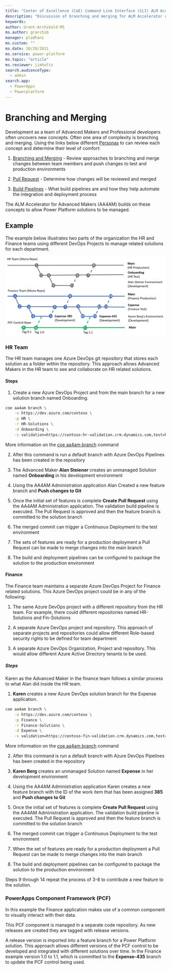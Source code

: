 ```yaml
---
title: "Center of Excellence (CoE) Command Line Interface (CLI) ALM Accelerator Branching and Merging"
description: "Discussion of branching and merging for ALM Accelerator using the Center of Excellence (CoE) Command Line Interface (CLI)"
keywords: 
author: Grant-Archibald-MS
ms.author: grarchib
manager: pladhani
ms.custom: ""
ms.date: 10/20/2021
ms.service: power-platform
ms.topic: "article"
ms.reviewer: jimholtz
search.audienceType: 
  - admin
search.app: 
  - PowerApps
  - Powerplatform
---
```


# Branching and Merging

Development as a team of Advanced Makers and Professional developers often uncovers new concepts. Often one area of complexity is branching and merging. Using the links below different [Personas](./personas.md) to can review each concept and determine their level of comfort:

1. [Branching and Merging](/azure/devops/repos/git/git-branching-guidance) - Review approaches to branching and merge changes between team members and push changes to test and production environments

1. [Pull Request](/azure/devops/repos/git/git-branching-guidance?#review-and-merge-code-with-pull-requests) - Determine how changes will be reviewed and merged

1. [Build Pipelines](/azure/devops/pipelines/get-started/key-pipelines-concepts) - What build pipelines are and how they help automate the integration and deployment process

The ALM Accelerator for Advanced Makers (AA4AM) builds on these concepts to allow Power Platform solutions to be managed.

## Example

The example below illustrates two parts of the organization the HR and Finance teams using different DevOps Projects to manage related solutions for each department.

![Branching and Merging Strategy](../media/branching-and-merging-example.png)

### HR Team

The HR team manages one Azure DevOps git repository that stores each solution as a folder within the repository. This approach allows Advanced Makers in the HR team to see and collaborate on HR related solutions.

#### Steps

1. Create a new Azure DevOps Project and from the main branch for a new solution branch named Onboarding.

```bash
coe aa4am branch \
    -o https://dev.azure.com/contoso \
    -p HR \
    -r HR-Solutions \
    -d Onboarding \
    -s validation=https://contoso-hr-validation.crm.dynamics.com,test=https://contoso-hr-test.crm.dynamics.com,https://contoso-hr.crm.dynamics.com
```

More information on the [coe aa4am branch](../help/aa4am/branch.md) command

2. After this command is run a default branch with Azure DevOps Pipelines has been created in the repository

3. The Advanced Maker **Alan Steiener** creates an unmanaged Solution named **Onboarding** in his development environment

4. Using the AA4AM Administration application Alan Created a new feature branch and **Push changes to Git**

5. Once the initial set of features is complete **Create Pull Request** using the AA4AM Administration application. The validation build pipeline is executed. The Pull Request is approved and then the feature branch is committed to the solution branch

6. The merged commit can trigger a Continuous Deployment to the test environment

7. The sets of features are ready for a production deployment a Pull Request can be made to merge changes into the main branch

8. The build and deployment pipelines can be configured to package the solution to the production environment

#### Finance

The Finance team maintains a separate Azure DevOps Project for Finance related solutions. This Azure DevOps project could be in any of the following:

1. The same Azure DevOps project with a different repository from the HR team. For example, there could different repositories named HR-Solutions and Fin-Solutions

1. A separate Azure DevOps project and repository. This approach of separate projects and repositories could allow different Role-based security rights to be defined for team department

1. A separate Azure DevOps Organization, Project and repository. This would allow different Azure Active Directory tenants to be used.

##### Steps

Karen as the Advanced Maker in the finance team follows a similar process to what Alan did inside the HR team.

1. **Karen** creates a new Azure DevOps solution branch for the Expense application.

```bash
coe aa4am branch \
    -o https://dev.azure.com/contoso \
    -p Finance \
    -r Finance-Solutions \
    -d Expense \
    -s validation=https://contoso-fin-validation.crm.dynamics.com,test=https://contoso-fin-test.crm.dynamics.com,https://contoso-fin.crm.dynamics.com
```

More information on the [coe aa4am branch](../help/aa4am/branch.md) command

2. After this command is run a default branch with Azure DevOps Pipelines has been created in the repository

3. **Karen Berg** creates an unmanaged Solution named **Expense** in her development environment

4. Using the AA4AM Administration application Karen creates a new feature branch with the ID of the work item that has been assigned **385** and **Push changes to Git**

5. Once the initial set of features is complete **Create Pull Request** using the AA4AM Administration application. The validation build pipeline is executed. The Pull Request is approved and then the feature branch is committed to the solution branch

6. The merged commit can trigger a Continuous Deployment to the test environment

7. When the set of features are ready for a production deployment a Pull Request can be made to merge changes into the main branch

8. The build and deployment pipelines can be configured to package the solution to the production environment

Steps 9 through 14 repeat the process of 3-8 to contribute a new feature to the solution.

### PowerApps Component Framework (PCF)

In this example the Finance application makes use of a common component to visually interact with their data.

This PCF component is managed in a separate code repository. As new releases are created they are tagged with release versions.

A release version is imported into a feature branch for a Power Platform solution. This approach allows different versions of the PCF control to be developed and integrated with different solutions over time. In the Finance example version 1.0 to 1.1, which is committed to the **Expense-435** branch to update the PCF control being used.